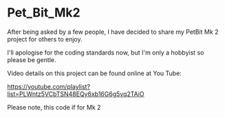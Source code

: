 # Pet_Bit_Mk2

After being asked by a few people, I have decided to share my PetBit Mk 2 project for others to enjoy.

I'll apologise for the coding standards now, but  I'm only a hobbyist so please be gentle.

Video details on this project can be found online at You Tube:

https://youtube.com/playlist?list=PLWntz5VCbTSN48EQy6xb16G6g5vq2TAiO

Please note, this code if for Mk 2
